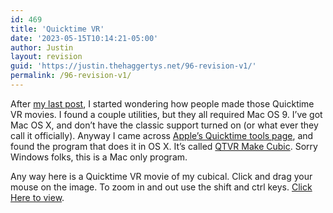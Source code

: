 ```yaml
---
id: 469
title: 'Quicktime VR'
date: '2023-05-15T10:14:21-05:00'
author: Justin
layout: revision
guid: 'https://justin.thehaggertys.net/96-revision-v1/'
permalink: /96-revision-v1/
---
```


After [my last post](https://justin.thehaggertys.net/?p=95), I started wondering how people made those Quicktime VR movies. I found a couple utilities, but they all required Mac OS 9. I’ve got Mac OS X, and don’t have the classic support turned on (or what ever they call it officially). Anyway I came across [Apple’s Quicktime tools page](http://developer.apple.com/quicktime/quicktimeintro/tools/), and found the program that does it in OS X. It’s called [QTVR Make Cubic](ftp://ftp.apple.com/developer/Quicktime/Tools/QTVR/MakeCubic_v1.1.6.sit). Sorry Windows folks, this is a Mac only program.

Any way here is a Quicktime VR movie of my cubical. Click and drag your mouse on the image. To zoom in and out use the shift and ctrl keys. [Click Here to view](https://justin.thehaggertys.net/wp-content/uploads/2007/02/cubical.mov).